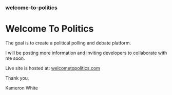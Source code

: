 ### welcome-to-politics

# Welcome To Politics

The goal is to create a political polling and debate platform.

I will be posting more information and inviting developers to collaborate with me soon.

Live site is hosted at: [welcometopolitics.com](http://www.welcometopolitics.com)



Thank you,

Kameron White
